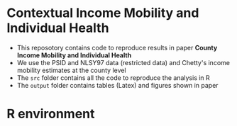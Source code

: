 
# Contextual Income Mobility and Individual Health

- This reposotory contains code to reproduce results in paper **County Income Mobility and Individual Health**
- We use the PSID and NLSY97 data (restricted data) and Chetty's income mobility estimates at the county level
- The `src` folder contains all the code to reproduce the analysis in R
- The `output` folder contains tables (Latex) and figures shown in paper

# R environment